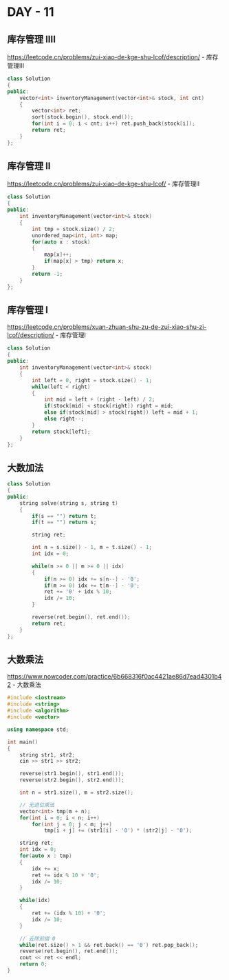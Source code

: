 # DAY - 11

## 库存管理 IIII

https://leetcode.cn/problems/zui-xiao-de-kge-shu-lcof/description/ - 库存管理III

```C++
class Solution 
{
public:
    vector<int> inventoryManagement(vector<int>& stock, int cnt) 
    {
        vector<int> ret;
        sort(stock.begin(), stock.end());
        for(int i = 0; i < cnt; i++) ret.push_back(stock[i]);
        return ret;
    }
};
```

## 库存管理 II

https://leetcode.cn/problems/zui-xiao-de-kge-shu-lcof/ - 库存管理II

```C++
class Solution 
{
public:
    int inventoryManagement(vector<int>& stock) 
    {
        int tmp = stock.size() / 2;
        unordered_map<int, int> map;
        for(auto x : stock) 
        {
            map[x]++;
            if(map[x] > tmp) return x;
        }
        return -1;
    }
};
```

## 库存管理 I

https://leetcode.cn/problems/xuan-zhuan-shu-zu-de-zui-xiao-shu-zi-lcof/description/ - 库存管理I

```C++
class Solution 
{
public:
    int inventoryManagement(vector<int>& stock) 
    {
        int left = 0, right = stock.size() - 1;
        while(left < right)
        {
            int mid = left + (right - left) / 2;
            if(stock[mid] < stock[right]) right = mid;
            else if(stock[mid] > stock[right]) left = mid + 1;
            else right--;
        }    
        return stock[left];
    }
};
```

## 大数加法

```C++
class Solution 
{
public:
    string solve(string s, string t) 
    {
        if(s == "") return t;
        if(t == "") return s;

        string ret;

        int n = s.size() - 1, m = t.size() - 1;
        int idx = 0;

        while(n >= 0 || m >= 0 || idx)
        {
            if(n >= 0) idx += s[n--] - '0';
            if(m >= 0) idx += t[m--] - '0';
            ret += '0' + idx % 10;
            idx /= 10; 
        }

        reverse(ret.begin(), ret.end());
        return ret;
    }
};
```

## 大数乘法

https://www.nowcoder.com/practice/6b668316f0ac4421ae86d7ead4301b42 - 大数乘法

```C++
#include <iostream>
#include <string>
#include <algorithm>
#include <vector>

using namespace std;

int main() 
{
    string str1, str2;
    cin >> str1 >> str2;

    reverse(str1.begin(), str1.end());
    reverse(str2.begin(), str2.end());

    int n = str1.size(), m = str2.size();

    // 无进位乘法
    vector<int> tmp(m + n);
    for(int i = 0; i < n; i++)
        for(int j = 0; j < m; j++)
            tmp[i + j] += (str1[i] - '0') * (str2[j] - '0'); 

    string ret;
    int idx = 0;
    for(auto x : tmp)
    {
        idx += x;
        ret += idx % 10 + '0';
        idx /= 10;
    }

    while(idx)
    {
        ret += (idx % 10) + '0';
        idx /= 10;
    }

    // 去除前缀 0
    while(ret.size() > 1 && ret.back() == '0') ret.pop_back();
    reverse(ret.begin(), ret.end());
    cout << ret << endl;
    return 0;
}

```

